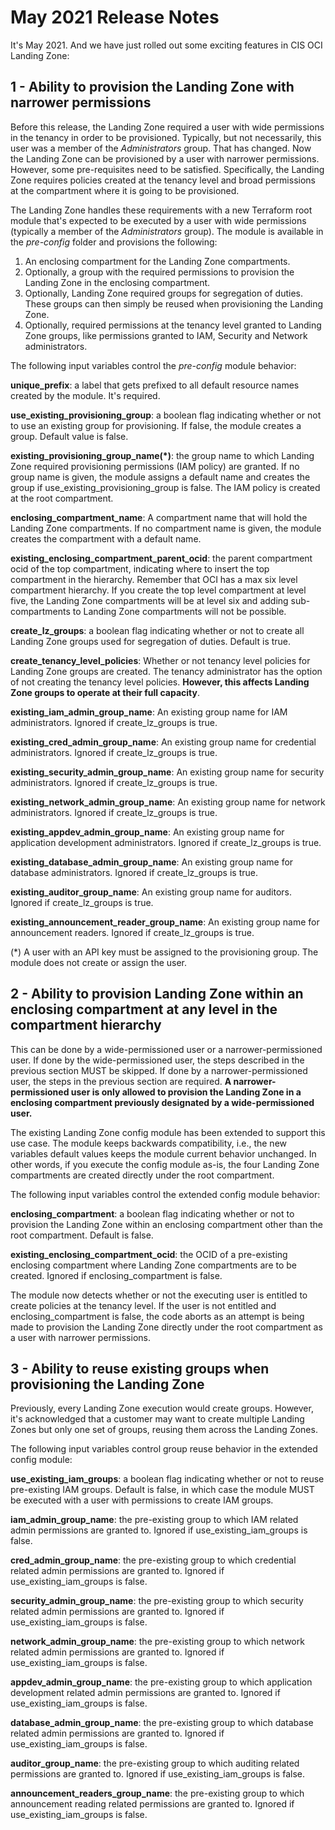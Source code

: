 # May 2021 Release Notes

It's May 2021. And we have just rolled out some exciting features in CIS OCI Landing Zone:

## 1 - Ability to provision the Landing Zone with narrower permissions

Before this release, the Landing Zone required a user with wide permissions in the tenancy in order to be provisioned. Typically, but not necessarily, this user was a member of the *Administrators* group. That has changed. Now the Landing Zone can be provisioned by a user with narrower permissions. However, some pre-requisites need to be satisfied. Specifically, the Landing Zone requires policies created at the tenancy level and broad permissions at the compartment where it is going to be provisioned. 

The Landing Zone handles these requirements with a new Terraform root module that's expected to be executed by a user with wide permissions (typically a member of the *Administrators* group). The module is available in the *pre-config* folder and provisions the following:
	
1. An enclosing compartment for the Landing Zone compartments. 
2. Optionally, a group with the required permissions to provision the Landing Zone in the enclosing compartment.
3. Optionally, Landing Zone required groups for segregation of duties. These groups can then simply be reused when provisioning the Landing Zone.
4. Optionally, required permissions at the tenancy level granted to Landing Zone groups, like permissions granted to IAM, Security and Network administrators.
	
The following input variables control the *pre-config* module behavior:
	
**unique_prefix**: a label that gets prefixed to all default resource names created by the module. It's required.
	
**use_existing_provisioning_group**: a boolean flag indicating whether or not to use an existing group for provisioning. If false, the module creates a group. Default value is false.
	
**existing_provisioning_group_name(*)**: the group name to which Landing Zone required provisioning permissions (IAM policy) are granted. If no group name is given, the module assigns a default name and creates the group if use_existing_provisioning_group is false. The IAM policy is created at the root compartment.
	
**enclosing_compartment_name**: A compartment name that will hold the Landing Zone compartments. If no compartment name is given, the module creates the compartment with a default name.
	
**existing_enclosing_compartment_parent_ocid**: the parent compartment ocid of the top compartment, indicating where to insert the top compartment in the hierarchy. Remember that OCI has a max six level compartment hierarchy. If you create the top level compartment at level five, the Landing Zone compartments will be at level six and adding sub-compartments to Landing Zone compartments will not be possible.
	
**create_lz_groups**: a boolean flag indicating whether or not to create all Landing Zone groups used for segregation of duties. Default is true. 

**create_tenancy_level_policies**: Whether or not tenancy level policies for Landing Zone groups are created. The tenancy administrator has the option of not creating the tenancy level policies. **However, this affects Landing Zone groups to operate at their full capacity**.

**existing_iam_admin_group_name**: An existing group name for IAM administrators. Ignored if create_lz_groups is true.

**existing_cred_admin_group_name**: An existing group name for credential administrators. Ignored if create_lz_groups is true.

**existing_security_admin_group_name**: An existing group name for security administrators. Ignored if create_lz_groups is true.

**existing_network_admin_group_name**: An existing group name for network administrators. Ignored if create_lz_groups is true.

**existing_appdev_admin_group_name**: An existing group name for application development administrators. Ignored if create_lz_groups is true.

**existing_database_admin_group_name**: An existing group name for database administrators. Ignored if create_lz_groups is true.

**existing_auditor_group_name**: An existing group name for auditors. Ignored if create_lz_groups is true.

**existing_announcement_reader_group_name**: An existing group name for announcement readers. Ignored if create_lz_groups is true.

(*) A user with an API key must be assigned to the provisioning group. The module does not create or assign the user.
	

## 2 - Ability to provision Landing Zone within an enclosing compartment at any level in the compartment hierarchy

This can be done by a wide-permissioned user or a narrower-permissioned user. If done by the wide-permissioned user, the steps described in the previous section MUST be skipped. If done by a narrower-permissioned user, the steps in the previous section are required. **A narrower-permissioned user is only allowed to provision the Landing Zone in a enclosing compartment previously designated by a wide-permissioned user.**
	
The existing Landing Zone config module has been extended to support this use case. The module keeps backwards compatibility, i.e., the new variables default values keeps the module current behavior unchanged. In other words, if you execute the config module as-is, the four Landing Zone compartments are created directly under the root compartment.
	
The following input variables control the extended config module behavior:
	
**enclosing_compartment**: a boolean flag indicating whether or not to provision the Landing Zone within an enclosing compartment other than the root compartment. Default is false.
	
**existing_enclosing_compartment_ocid**: the OCID of a pre-existing enclosing compartment where Landing Zone compartments are to be created. Ignored if enclosing_compartment is false.
	
The module now detects whether or not the executing user is entitled to create policies at the tenancy level. If the user is not entitled and enclosing_compartment is false, the code aborts as an attempt is being made to provision the Landing Zone directly under the root compartment as a user with narrower permissions. 

## 3 - Ability to reuse existing groups when provisioning the Landing Zone

Previously, every Landing Zone execution would create groups. However, it's acknowledged that a customer may want to create multiple Landing Zones but only one set of groups, reusing them across the Landing Zones.
	
The following input variables control group reuse behavior in the extended config module:
	
**use_existing_iam_groups**: a boolean flag indicating whether or not to reuse pre-existing IAM groups. Default is false, in which case the module MUST be executed with a user with permissions to create IAM groups.
	
**iam_admin_group_name**: the pre-existing group to which IAM related admin permissions are granted to. Ignored if use_existing_iam_groups is false.
	
**cred_admin_group_name**: the pre-existing group to which credential related admin permissions are granted to. Ignored if use_existing_iam_groups is false.
	
**security_admin_group_name**: the pre-existing group to which security related admin permissions are granted to. Ignored if use_existing_iam_groups is false.
	
**network_admin_group_name**: the pre-existing group to which network related admin permissions are granted to. Ignored if use_existing_iam_groups is false.
	
**appdev_admin_group_name**: the pre-existing group to which application development related admin permissions are granted to. Ignored if use_existing_iam_groups is false.
	
**database_admin_group_name**: the pre-existing group to which database related admin permissions are granted to. Ignored if use_existing_iam_groups is false.
	
**auditor_group_name**: the pre-existing group to which auditing related permissions are granted to. Ignored if use_existing_iam_groups is false.
	
**announcement_readers_group_name**: the pre-existing group to which announcement reading related permissions are granted to. Ignored if use_existing_iam_groups is false.